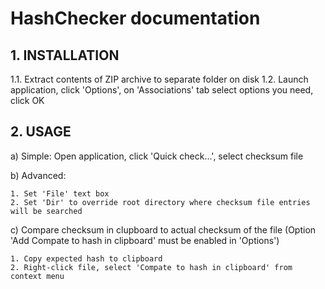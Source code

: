 # HashChecker documentation

## 1. INSTALLATION

1.1. Extract contents of ZIP archive to separate folder on disk
1.2. Launch application, click 'Options', on 'Associations' tab select options you need, click OK

## 2. USAGE

a) Simple:
    Open application, click 'Quick check...', select checksum file
    
b) Advanced:

    1. Set 'File' text box    
    2. Set 'Dir' to override root directory where checksum file entries will be searched
    
c) Compare checksum in clupboard to actual checksum of the file (Option 'Add Compate to hash in clipboard' must be enabled in 'Options')

    1. Copy expected hash to clipboard    
    2. Right-click file, select 'Compate to hash in clipboard' from context menu
